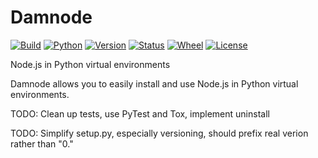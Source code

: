 # Damnode

[![Build](https://travis-ci.org/bachew/damnode.svg?branch=master)](https://travis-ci.org/bachew/damnode)
[![Python](https://img.shields.io/pypi/pyversions/damnode.svg)]()
[![Version](https://img.shields.io/pypi/v/damnode.svg)]()
[![Status](https://img.shields.io/pypi/status/damnode.svg)]()
[![Wheel](https://img.shields.io/pypi/wheel/damnode.svg)]()
[![License](https://img.shields.io/pypi/l/damnode.svg)]()

Node.js in Python virtual environments

Damnode allows you to easily install and use Node.js in Python virtual environments.

TODO: Clean up tests, use PyTest and Tox, implement uninstall

TODO: Simplify setup.py, especially versioning, should prefix real verion rather than "0."
